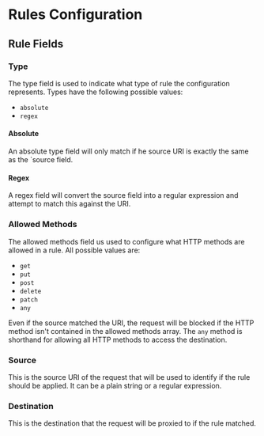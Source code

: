 # Rules Configuration

## Rule Fields
### Type
The type field is used to indicate what type of rule the configuration
represents. Types have the following possible values:
- `absolute`
- `regex`

#### Absolute
An absolute type field will only match if he source URI is exactly the same as
the `source field.

#### Regex
A regex field will convert the source field into a regular expression and
attempt to match this against the URI.

### Allowed Methods
The allowed methods field us used to configure what HTTP methods are allowed in
a rule. All possible values are:
- `get`
- `put`
- `post`
- `delete`
- `patch`
- `any`

Even if the source matched the URI, the request will be blocked if the
HTTP method isn't contained in the allowed methods array. The `any` method
is shorthand for allowing all HTTP methods to access the destination.

### Source
This is the source URI of the request that will be used to identify if the rule
should be applied. It can be a plain string or a regular expression.

### Destination
This is the destination that the request will be proxied to if the rule matched.